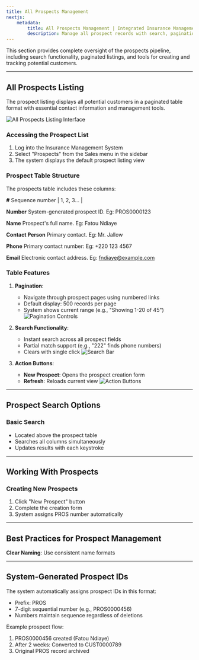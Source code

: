 ```yaml
---
title: All Prospects Management
nextjs:
    metadata:
        title: All Prospects Management | Integrated Insurance Management System
        description: Manage all prospect records with search, pagination, and tracking capabilities. Create new prospects and monitor lead conversion.
---
```


This section provides complete oversight of the prospects pipeline, including search functionality, paginated listings, and tools for creating and tracking potential customers.

---

## All Prospects Listing

The prospect listing displays all potential customers in a paginated table format with essential contact information and management tools.

<!-- TODO: Update when the page is loaded and beefed with data -->
![All Prospects Listing Interface](/all-prospects-list.webp)

### Accessing the Prospect List

1. Log into the Insurance Management System
2. Select "Prospects" from the Sales menu in the sidebar
3. The system displays the default prospect listing view

### Prospect Table Structure

The prospects table includes these columns:



**#** Sequence number | 1, 2, 3... |

**Number** System-generated prospect ID. Eg: PROS0000123

**Name** Prospect's full name. Eg: Fatou Ndiaye

**Contact Person** Primary contact. Eg: Mr. Jallow

**Phone** Primary contact number: Eg: +220 123 4567

**Email** Electronic contact address. Eg: fndiaye@example.com

### Table Features

1. **Pagination**:
   - Navigate through prospect pages using numbered links
   - Default display: 500 records per page
   - System shows current range (e.g., "Showing 1-20 of 45")
   ![Pagination Controls](/all-prospects-pagination.webp)

2. **Search Functionality**:
   - Instant search across all prospect fields
   - Partial match support (e.g., "222" finds phone numbers)
   - Clears with single click
   ![Search Bar](/all-prospects-search.webp)

3. **Action Buttons**:
   - **New Prospect**: Opens the prospect creation form
   - **Refresh**: Reloads current view
   ![Action Buttons](/all-prospects-actions.webp)

---

## Prospect Search Options

### Basic Search
- Located above the prospect table
- Searches all columns simultaneously
- Updates results with each keystroke

---

## Working With Prospects

### Creating New Prospects
1. Click "New Prospect" button
2. Complete the creation form
3. System assigns PROS number automatically

<!-- ### Prospect Actions
- **Convert to Customer**: Transforms prospect into active client
- **Add Note**: Logs interaction details
- **Assign**: Reassigns to different officer
- **Follow-up**: Schedules next contact

### Status Indicators
- **New**: Recently added (blue)
- **Contacted**: Initial outreach made (yellow)
- **Nurturing**: Ongoing communications (green)
- **Cold**: No recent activity (gray) -->

---

## Best Practices for Prospect Management

**Clear Naming**: Use consistent name formats

---

## System-Generated Prospect IDs

The system automatically assigns prospect IDs in this format:
- Prefix: PROS
- 7-digit sequential number (e.g., PROS0000456)
- Numbers maintain sequence regardless of deletions

Example prospect flow:
1. PROS0000456 created (Fatou Ndiaye)
2. After 2 weeks: Converted to CUST0000789
3. Original PROS record archived
